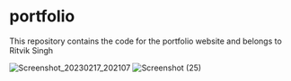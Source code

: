 # portfolio
This repository contains the code for the portfolio website and belongs to Ritvik Singh


![Screenshot_20230217_202107](https://user-images.githubusercontent.com/75081330/219881183-47dc3f26-d8e0-47a9-bf03-43bc88699841.png)
![Screenshot (25)](https://user-images.githubusercontent.com/75081330/219881403-7f4618f0-fc91-495a-9a40-6980f95f6051.png)
